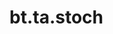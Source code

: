<div itemscope itemtype="http://developers.google.com/ReferenceObject">
<meta itemprop="name" content="bt.ta.stoch" />
<meta itemprop="path" content="Stable" />
</div>

# bt.ta.stoch

<!-- Insert buttons and diff -->

<table class="tfo-notebook-buttons tfo-api nocontent" align="left">

</table>





<pre class="devsite-click-to-copy prettyprint lang-py tfo-signature-link">
<code>bt.ta.stoch(
    *args, **kwargs
) -> np.array
</code></pre>



<!-- Placeholder for "Used in" -->
